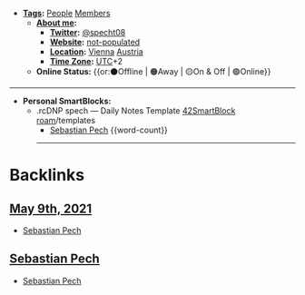 - **[Tags](<Tags.md>):** [People](<People.md>) [Members](<Members.md>)
    - **[About me](<About me.md>):**
        - **[Twitter](<Twitter.md>):** [@specht08](https://twitter.com/specht08)
        - **[Website](<Website.md>):** [not-populated](<not-populated.md>) 
        - **[Location](<Location.md>):** [Vienna](<Vienna.md>) [Austria](<Austria.md>)
        - **[Time Zone](<Time Zone.md>):** [UTC](<UTC.md>)+2
    - **Online Status:**  {{or:⚫️Offline | 🟠Away | 🟡On & Off | 🟢Online}}
- ---
- **Personal SmartBlocks:**
    - .rcDNP spech — Daily Notes Template [42SmartBlock](<42SmartBlock.md>) [roam](<roam.md>)/templates
        - [Sebastian Pech](<Sebastian Pech.md>) {{word-count}}
        - ---

# Backlinks
## [May 9th, 2021](<May 9th, 2021.md>)
- [Sebastian Pech](<Sebastian Pech.md>)

## [Sebastian Pech](<Sebastian Pech.md>)
- [Sebastian Pech](<Sebastian Pech.md>)

